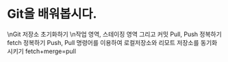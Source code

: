 # Git을 배워봅시다.
\nGit 저장소 초기화하기
\n작업 영역, 스테이징 영역 그리고 커밋
Pull, Push 정복하기
fetch 정복하기
Push, Pull 명령어를 이용하여 로컬저장소와 리모트 저장소를 동기화 시키기
fetch+merge=pull

